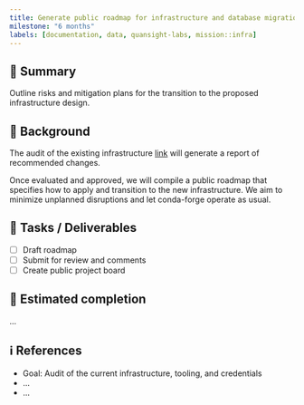 ```yaml
---
title: Generate public roadmap for infrastructure and database migrations
milestone: "6 months"
labels: [documentation, data, quansight-labs, mission::infra]
---
```



## 📌 Summary

Outline risks and mitigation plans for the transition to the proposed infrastructure design.

## 📝 Background

The audit of the existing infrastructure [link](#) will generate a report of recommended changes.

Once evaluated and approved, we will compile a public roadmap that specifies how to apply and transition to the new infrastructure.
We aim to minimize unplanned disruptions and let conda-forge operate as usual.

## 🚀 Tasks / Deliverables

- [ ] Draft roadmap
- [ ] Submit for review and comments
- [ ] Create public project board

## 📅 Estimated completion

...

## ℹ️ References

- Goal: Audit of the current infrastructure, tooling, and credentials
- ...
- ...
